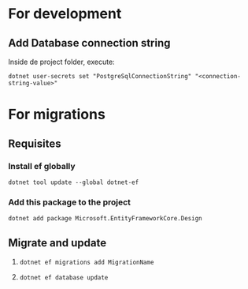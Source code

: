 # For development
## Add Database connection string
Inside de project folder, execute:

`dotnet user-secrets set "PostgreSqlConnectionString" "<connection-string-value>"`

# For migrations
## Requisites
### Install ef globally
`dotnet tool update --global dotnet-ef`

### Add this package to the project
`dotnet add package Microsoft.EntityFrameworkCore.Design`

## Migrate and update

1. `dotnet ef migrations add MigrationName`

2. `dotnet ef database update`